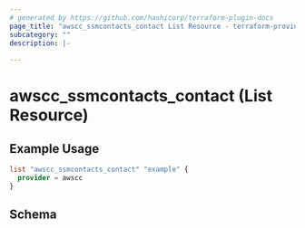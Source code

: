 ```yaml
---
# generated by https://github.com/hashicorp/terraform-plugin-docs
page_title: "awscc_ssmcontacts_contact List Resource - terraform-provider-awscc"
subcategory: ""
description: |-
  
---
```


# awscc_ssmcontacts_contact (List Resource)



## Example Usage

```terraform
list "awscc_ssmcontacts_contact" "example" {
  provider = awscc
}
```

<!-- schema generated by tfplugindocs -->
## Schema
